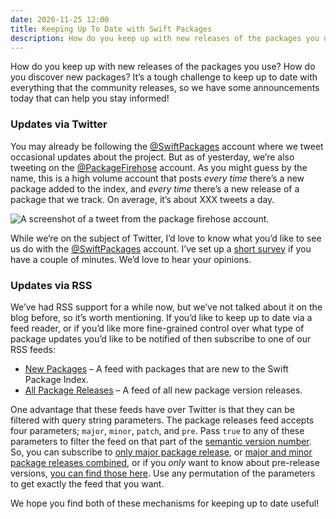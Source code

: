 ```yaml
---
date: 2020-11-25 12:00
title: Keeping Up To Date with Swift Packages
description: How do you keep up with new releases of the packages you use? How do you discover new packages? It’s a tough challenge to keep up to date with everything that the community releases, so we have some announcements today that can help you stay informed!
---
```


How do you keep up with new releases of the packages you use? How do you discover new packages? It’s a tough challenge to keep up to date with everything that the community releases, so we have some announcements today that can help you stay informed!

### Updates via Twitter

You may already be following the [@SwiftPackages](https://twitter.com/SwiftPackages) account where we tweet occasional updates about the project. But as of yesterday, we’re also tweeting on the [@PackageFirehose](https://packagefirehose) account. As you might guess by the name, this is a high volume account that posts *every time* there’s a new package added to the index, and *every time* there’s a new release of a package that we track. On average, it’s about XXX tweets a day.

<picture>
  <source srcset="/images/package-firehose-tweet~dark.png" media="(prefers-color-scheme: dark)">
  <img src="/images/package-firehose-tweet~light.png" alt="A screenshot of a tweet from the package firehose account.">
</picture>

While we’re on the subject of Twitter, I’d love to know what you’d like to see us do with the [@SwiftPackages](https://twitter.com/SwiftPackages) account. I’ve set up a [short survey](https://iosdevweekly.typeform.com/to/t7uHYvXv) if you have a couple of minutes. We’d love to hear your opinions.

### Updates via RSS

We’ve had RSS support for a while now, but we’ve not talked about it on the blog before, so it’s worth mentioning. If you’d like to keep up to date via a feed reader, or if you’d like more fine-grained control over what type of package updates you’d like to be notified of then subscribe to one of our RSS feeds:

* [New Packages](https://swiftpackageindex.com/packages.rss) – A feed with packages that are new to the Swift Package Index.
* [All Package Releases](https://swiftpackageindex.com/releases.rss) – A feed of all new package version releases.

One advantage that these feeds have over Twitter is that they can be filtered with query string parameters. The package releases feed accepts four parameters; `major`, `minor`, `patch`, and `pre`. Pass `true` to any of these parameters to filter the feed on that part of the [semantic version number](https://semver.org). So, you can subscribe to [only major package release](https://swiftpackageindex.com/releases.rss?major=true), or [major and minor package releases combined](https://swiftpackageindex.com/releases.rss?major=true&minor=true), or if you *only* want to know about pre-release versions, [you can find those here](https://swiftpackageindex.com/releases.rss?pre=true). Use any permutation of the parameters to get exactly the feed that you want.

We hope you find both of these mechanisms for keeping up to date useful!
